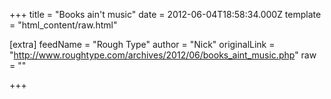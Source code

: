 
+++
title = "Books ain't music"
date = 2012-06-04T18:58:34.000Z
template = "html_content/raw.html"

[extra]
feedName = "Rough Type"
author = "Nick"
originalLink = "http://www.roughtype.com/archives/2012/06/books_aint_music.php"
raw = ""

+++

